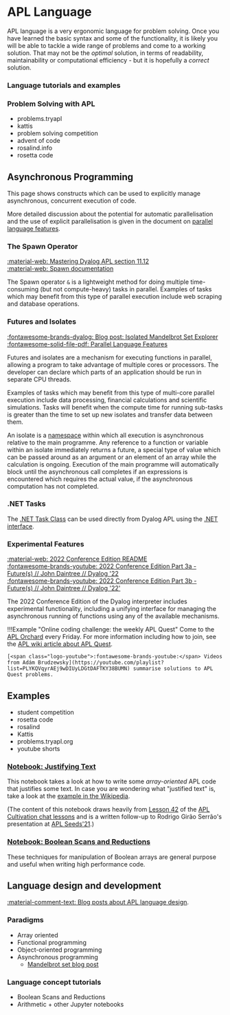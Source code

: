 # APL Language
APL language is a very ergonomic language for problem solving. Once you have learned the basic syntax and some of the functionality, it is likely you will be able to tackle a wide range of problems and come to a working solution. That may not be the *optimal* solution, in terms of readability, maintainability or computational efficiency - but it is hopefully a *correct* solution.

### Language tutorials and examples

### Problem Solving with APL
- problems.tryapl
- kattis
- problem solving competition
- advent of code
- rosalind.info
- rosetta code

## Asynchronous Programming
This page shows constructs which can be used to explicitly manage asynchronous, concurrent execution of code.

More detailed discussion about the potential for automatic parallelisation and the use of explicit parallelisation is given in the document on [parallel language features](https://docs.dyalog.com/latest/Parallel%20Language%20Features.pdf).

### The Spawn Operator
[:material-web: Mastering Dyalog APL section 11.12](https://mastering.dyalog.com/Operators.html?highlight=spawn%20operator#spawn)  
[:material-web: Spawn documentation](http://help.dyalog.com/latest/#Language/Primitive%20Operators/Spawn.htm)  

The Spawn operator `&` is a lightweight method for doing multiple time-consuming (but not compute-heavy) tasks in parallel. Examples of tasks which may benefit from this type of parallel execution include web scraping and database operations.

### Futures and Isolates
[:fontawesome-brands-dyalog: Blog post: Isolated Mandelbrot Set Explorer](https://www.dyalog.com/blog/2014/08/isolated-mandelbrot-set-explorer/)  
[:fontawesome-solid-file-pdf: Parallel Language Features](https://docs.dyalog.com/latest/Parallel%20Language%20Features.pdf)  

Futures and isolates are a mechanism for executing functions in parallel, allowing a program to take advantage of multiple cores or processors. The developer can declare which parts of an application should be run in separate CPU threads.

Examples of tasks which may benefit from this type of multi-core parallel execution include data processing, financial calculations and scientific simulations. Tasks will benefit when the compute time for running sub-tasks is greater than the time to set up new isolates and transfer data between them.

An isolate is a [namespace](https://course.dyalog.com/Namespaces/) within which all execution is asynchronous relative to the main programme. Any reference to a function or variable within an isolate immediately returns a future, a special type of value which can be passed around as an argument or an element of an array while the calculation is ongoing. Execution of the main programme will automatically block until the asynchronous call completes if an expressions is encountered which requires the actual value, if the asynchronous computation has not completed.

### .NET Tasks
The [.NET Task Class](https://learn.microsoft.com/en-us/dotnet/api/system.threading.tasks.task?view=net-6.0) can be used directly from Dyalog APL using the [.NET interface](./external-language-interfaces-standard-libraries.md#net).

### Experimental Features
[:material-web: 2022 Conference Edition README](https://www.dyalog.com/uploads/dyalog_readme_120.22.htm)  
[:fontawesome-brands-youtube: 2022 Conference Edition Part 3a - Future(s) // John Daintree // Dyalog '22](https://dyalog.tv/Dyalog22/?v=P18Z3ilH378)  
[:fontawesome-brands-youtube: 2022 Conference Edition Part 3b - Future(s) // John Daintree // Dyalog '22'](https://dyalog.tv/Dyalog22/?v=nkqds8YavmQ)  

The 2022 Conference Edition of the Dyalog interpreter includes experimental functionality, including a unifying interface for managing the asynchronous running of functions using any of the available mechanisms.


!!!Example "Online coding challenge: the weekly APL Quest"
	Come to the [APL Orchard](https://apl.chat) every Friday. For more information including how to join, see the [APL wiki article about APL Quest](https://aplwiki.com/wiki/APL_Quest).

	[<span class="logo-youtube">:fontawesome-brands-youtube:</span> Videos from Adám Brudzewsky](https://youtube.com/playlist?list=PLYKQVqyrAEj9wDIUyLDGtDAFTKY38BUMN) summarise solutions to APL Quest problems.

## Examples

- student competition
- rosetta code
- rosalind
- Kattis
- problems.tryapl.org
- youtube shorts

### [Notebook: Justifying Text](https://github.com/Dyalog/dyalog-jupyter-notebooks/blob/master/Justifying%20Text.ipynb)
This notebook takes a look at how to write some _array-oriented_ APL code that justifies some text. In case you are wondering what "justified text" is, take a look at the [example in the Wikipedia](https://en.wikipedia.org/wiki/Typographic_alignment#Examples).

(The content of this notebook draws heavily from [Lesson 42](https://chat.stackexchange.com/rooms/52405/conversation/lesson-42-array-coding-style-in-depth) of the [APL Cultivation chat lessons](https://chat.stackexchange.com/rooms/info/52405/the-apl-orchard?tab=conversations) and is a written follow-up to Rodrigo Girão Serrão's presentation at [APL Seeds'21](https://www.dyalog.com/apl-seeds-user-meetings/aplseeds21.htm).)

### [Notebook: Boolean Scans and Reductions](https://github.com/Dyalog/dyalog-jupyter-notebooks/blob/master/Boolean%20Scans%20and%20Reductions.ipynb)
These techniques for manipulation of Boolean arrays are general purpose and useful when writing high performance code. 

## Language design and development
[<span class="icon-blog">:material-comment-text:</span> Blog posts about APL language design](https://www.dyalog.com/blog/tag/language-design/).

### Paradigms
- Array oriented
- Functional programming
- Object-oriented programming
- Asynchronous programming
	- [Mandelbrot set blog post](https://www.dyalog.com/blog/2014/08/isolated-mandelbrot-set-explorer/)

### Language concept tutorials
- Boolean Scans and Reductions
- Arithmetic + other Jupyter notebooks
